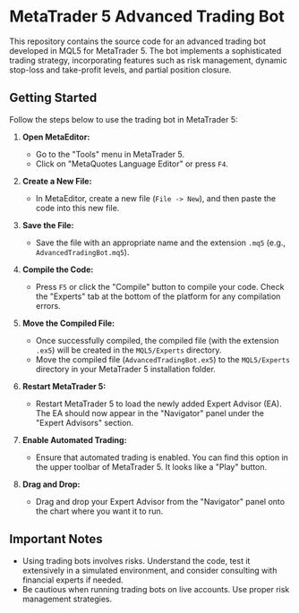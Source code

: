 # MetaTrader 5 Advanced Trading Bot

This repository contains the source code for an advanced trading bot developed in MQL5 for MetaTrader 5. The bot implements a sophisticated trading strategy, incorporating features such as risk management, dynamic stop-loss and take-profit levels, and partial position closure.

## Getting Started

Follow the steps below to use the trading bot in MetaTrader 5:

1. **Open MetaEditor:**
   - Go to the "Tools" menu in MetaTrader 5.
   - Click on "MetaQuotes Language Editor" or press `F4`.

2. **Create a New File:**
   - In MetaEditor, create a new file (`File -> New`), and then paste the code into this new file.

3. **Save the File:**
   - Save the file with an appropriate name and the extension `.mq5` (e.g., `AdvancedTradingBot.mq5`).

4. **Compile the Code:**
   - Press `F5` or click the "Compile" button to compile your code. Check the "Experts" tab at the bottom of the platform for any compilation errors.

5. **Move the Compiled File:**
   - Once successfully compiled, the compiled file (with the extension `.ex5`) will be created in the `MQL5/Experts` directory.
   - Move the compiled file (`AdvancedTradingBot.ex5`) to the `MQL5/Experts` directory in your MetaTrader 5 installation folder.

6. **Restart MetaTrader 5:**
   - Restart MetaTrader 5 to load the newly added Expert Advisor (EA). The EA should now appear in the "Navigator" panel under the "Expert Advisors" section.

7. **Enable Automated Trading:**
   - Ensure that automated trading is enabled. You can find this option in the upper toolbar of MetaTrader 5. It looks like a "Play" button.

8. **Drag and Drop:**
   - Drag and drop your Expert Advisor from the "Navigator" panel onto the chart where you want it to run.

## Important Notes

- Using trading bots involves risks. Understand the code, test it extensively in a simulated environment, and consider consulting with financial experts if needed.
- Be cautious when running trading bots on live accounts. Use proper risk management strategies.

